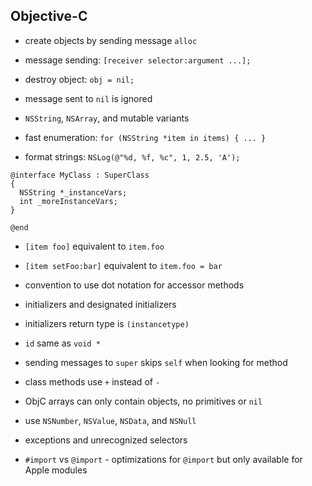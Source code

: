 ## Objective-C

* create objects by sending message `alloc`
* message sending: `[receiver selector:argument ...];`
* destroy object: `obj = nil;`
* message sent to `nil` is ignored

* `NSString`, `NSArray`, and mutable variants
* fast enumeration: `for (NSString *item in items) { ... }`
* format strings: `NSLog(@"%d, %f, %c", 1, 2.5, 'A');`

```objc
@interface MyClass : SuperClass
{
  NSString *_instanceVars;
  int _moreInstanceVars;
}

@end
```

* `[item foo]` equivalent to `item.foo`
* `[item setFoo:bar]` equivalent to `item.foo = bar`
* convention to use dot notation for accessor methods

* initializers and designated initializers
* initializers return type is `(instancetype)`
* `id` same as `void *`
* sending messages to `super` skips `self` when looking for method
* class methods use `+` instead of `-`

* ObjC arrays can only contain objects, no primitives or `nil`
* use `NSNumber`, `NSValue`, `NSData`, and `NSNull`
* exceptions and unrecognized selectors
* `#import` vs `@import` - optimizations for `@import` but only available for Apple modules
